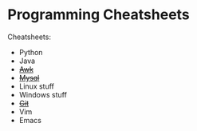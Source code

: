 # Programming Cheatsheets

Cheatsheets:
- Python
- Java
- [~~Awk~~](https://github.com/manosvasilakis/cheatsheets/blob/master/awk-cheatsheet.org)
- [~~Mysql~~](https://github.com/manosvasilakis/cheatsheets/blob/master/mysql-cheatsheet.org)
- Linux stuff
- Windows stuff
- [~~Git~~](https://github.com/manosvasilakis/cheatsheets/blob/master/git-cheatsheet.org)
- Vim
- Emacs
